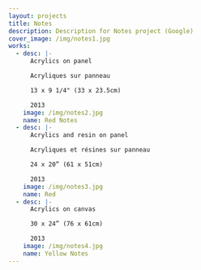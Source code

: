 ```yaml
---
layout: projects
title: Notes
description: Description for Notes project (Google)
cover_image: /img/notes1.jpg
works:
  - desc: |-
      Acrylics on panel

      Acryliques sur panneau

      13 x 9 1/4" (33 x 23.5cm)

      2013
    image: /img/notes2.jpg
    name: Red Notes
  - desc: |-
      Acrylics and resin on panel

      Acryliques et résines sur panneau

      24 x 20” (61 x 51cm)

      2013
    image: /img/notes3.jpg
    name: Red
  - desc: |-
      Acrylics on canvas

      30 x 24” (76 x 61cm)

      2013
    image: /img/notes4.jpg
    name: Yellow Notes
---
```


